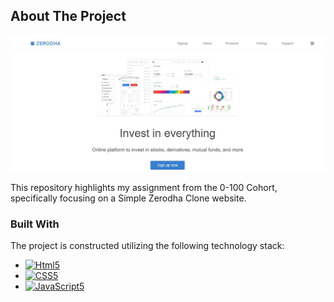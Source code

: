 <!-- ABOUT THE PROJECT -->
## About The Project

[![Product Name Screen Shot][product-screenshot]](https://google.com)

This repository highlights my assignment from the 0-100 Cohort, specifically focusing on a Simple Zerodha Clone website.

### Built With

The project is constructed utilizing the following technology stack:

* [![Html5][HTML]][Html-url]
* [![CSS5][CSS]][Css-url]
* [![JavaScript5][JavaScript]][javascript-url]


<!-- MARKDOWN LINKS & IMAGES -->
<!-- https://www.markdownguide.org/basic-syntax/#reference-style-links -->

[product-screenshot]: screenshot/screenshot.JPG
[HTML]: https://img.shields.io/badge/HTML-239120?style=for-the-badge&logo=html5&logoColor=white
[Html-url]: https://www.w3schools.com/html/
[CSS]: https://img.shields.io/badge/CSS-239120?&style=for-the-badge&logo=css3&logoColor=white
[Css-url]: https://www.w3schools.com/css/
[JavaScript]: https://img.shields.io/badge/JavaScript-F7DF1E?style=for-the-badge&logo=javascript&logoColor=black
[javascript-url]: https://www.w3schools.com/js/
